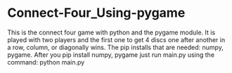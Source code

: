 # Connect-Four_Using-pygame
This is the connect four game with python and the pygame module. It is played with two players and the first one to get 4 discs one after another in a row, column, or diagonally wins. The pip installs that are needed: numpy, pygame.
After you pip install numpy, pygame just run main.py using the command: python main.py

